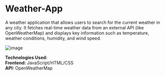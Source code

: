 # Weather-App
A  weather application that allows users to search for the current weather in any city. It fetches real-time weather data from an external API (like OpenWeatherMap) and displays key information such as temperature, weather conditions, humidity, and wind speed.

![image](https://github.com/user-attachments/assets/6575bc5c-b95a-4b09-84bc-68bc31e67863)

__Technologies Used:__  
__Frontend:__ JavaScript/HTML/CSS   
__API:__ OpenWeatherMap

